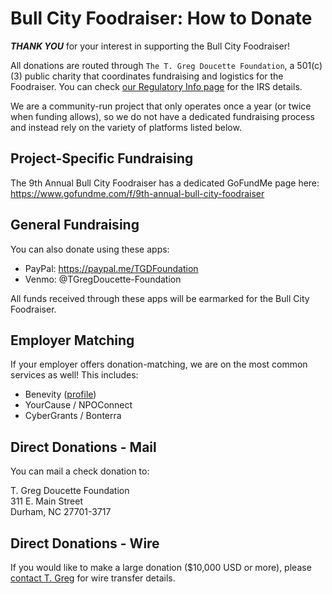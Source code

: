 # Bull City Foodraiser: How to Donate

**_THANK YOU_** for your interest in supporting the Bull City Foodraiser!

All donations are routed through `The T. Greg Doucette Foundation`, a 501(c)(3) public charity that coordinates fundraising and logistics for the Foodraiser. You can check [our Regulatory Info page](https://github.com/LawDevNull/BullCityFoodraiser/blob/main/REGULATORY.md) for the IRS details.

We are a community-run project that only operates once a year (or twice when funding allows), so we do not have a dedicated fundraising process and instead rely on the variety of platforms listed below.

## Project-Specific Fundraising

The 9th Annual Bull City Foodraiser has a dedicated GoFundMe page here: https://www.gofundme.com/f/9th-annual-bull-city-foodraiser

## General Fundraising

You can also donate using these apps:
- PayPal: https://paypal.me/TGDFoundation
- Venmo: @TGregDoucette-Foundation

All funds received through these apps will be earmarked for the Bull City Foodraiser.

## Employer Matching

If your employer offers donation-matching, we are on the most common services as well! This includes:
- Benevity ([profile](https://causes.benevity.org/causes/840-852110706))
- YourCause / NPOConnect 
- CyberGrants / Bonterra

## Direct Donations - Mail

You can mail a check donation to:

T. Greg Doucette Foundation<br />
311 E. Main Street<br />
Durham, NC  27701-3717

## Direct Donations - Wire

If you would like to make a large donation ($10,000 USD or more), please [contact T. Greg](https://github.com/LawDevNull/BullCityFoodraiser/blob/main/REGULATORY.md#contact-information) for wire transfer details.
